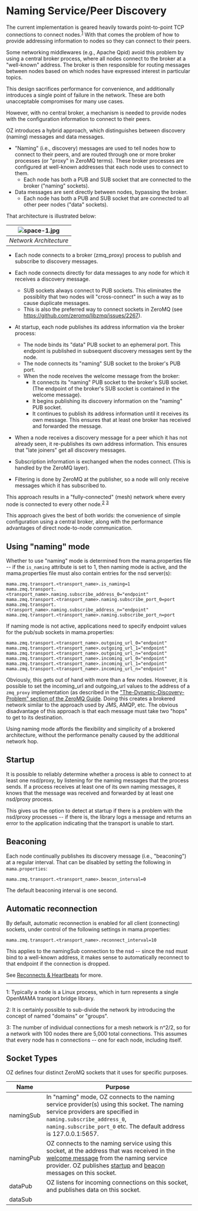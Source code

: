# Naming Service/Peer Discovery
The current implementation is geared heavily towards point-to-point TCP connections to connect nodes.<sup>[1](#footnote1)</sup>  With that comes the problem of how to provide addressing information to nodes so they can connect to their peers.

Some networking middlewares (e.g., Apache Qpid) avoid this problem by using a central broker process, where all nodes connect to the broker at a "well-known" address.  The broker is then responsible for routing messages between nodes based on which nodes have expressed interest in particular topics.

This design sacrifices performance for convenience, and additionally introduces a single point of failure in the network.  These are both unacceptable compromises for many use cases.  

However, with no central broker, a mechanism is needed to provide nodes with the configuration information to connect to their peers.  

OZ introduces a hybrid approach, which distinguishes between discovery (naming) messages and data messages.  

- "Naming" (i.e., discovery) messages are used to tell nodes how to connect to their peers, and are routed through one or more broker processes (or "proxy" in ZeroMQ terms).  These broker processes are configured at well-known addresses that each node uses to connect to them.
  - Each node has both a PUB and SUB socket that are connected to the broker ("naming" sockets).
- Data messages are sent directly between nodes, bypassing the broker.
  - Each node has both a PUB and SUB socket that are connected to all other peer nodes ("data" sockets).

That architecture is illustrated below:

| ![space-1.jpg](naming.png) | |:--:| | *Network Architecture* |

- Each node connects to a broker (zmq_proxy) process to publish and subscribe to discovery messages.

- Each node connects directly for data messages to any node for which it receives a discovery message.  
  - SUB sockets always connect to PUB sockets.  This eliminates the possiblity that two nodes will "cross-connect" in such a way as to cause duplicate messages.
  - This is also the preferred way to connect sockets in ZeroMQ (see <https://github.com/zeromq/libzmq/issues/2267>).  

- At startup, each node publishes its address information via the broker process:
  - The node binds its "data" PUB socket to an ephemeral port.  This endpoint is published in subsequent discovery messages sent by the node.
  - The node connects its "naming" SUB socket to the broker's PUB port.
  - When the node receives the welcome message from the broker:
     - It connects its "naming" PUB socket to the broker's SUB socket.  (The endpoint of the broker's SUB socket is contained in the welcome message).
     - It begins publishing its discovery information on the "naming" PUB socket. 
     - It continues to publish its address information until it receives its own message. This ensures that at least one broker has received and forwarded the message.

- When a node receives a discovery message for a peer which it has not already seen, it re-publishes its own address information.  This ensures that "late joiners" get all discovery messages.
- Subscription information is exchanged when the nodes connect.  (This is handled by the ZeroMQ layer).

- Filtering is done by ZeroMQ at the publisher, so a node will only receive messages which it has subscribed to.

This approach results in a "fully-connected" (mesh) network where every node is connected to every other node.<sup>[2](#footnote2)</sup> <sup>[3](#footnote3)</sup>  

This approach gives the best of both worlds:  the convenience of simple configuration using a central broker, along with the performance advantages of direct node-to-node communication.

## Using "naming" mode
Whether to use "naming" mode is determined from the mama.properties file -- if the `is_naming` attribute is set to 1, then naming mode is active, and the mama.properties file must also contain entries for the nsd server(s):

    mama.zmq.transport.<transport_name>.is_naming=1
    mama.zmq.transport.<transport_name>.naming.subscribe_address_0="endpoint"
    mama.zmq.transport.<transport_name>.naming.subscribe_port_0=port
    mama.zmq.transport.<transport_name>.naming.subscribe_address_n="endpoint"
    mama.zmq.transport.<transport_name>.naming.subscribe_port_n=port

If naming mode is not active, applications need to specify endpoint values for the pub/sub sockets in mama.properties:

    mama.zmq.transport.<transport_name>.outgoing_url_0="endpoint"
    mama.zmq.transport.<transport_name>.outgoing_url_1="endpoint"
    mama.zmq.transport.<transport_name>.outgoing_url_n="endpoint"
    mama.zmq.transport.<transport_name>.incoming_url_0="endpoint"
    mama.zmq.transport.<transport_name>.incoming_url_1="endpoint"
    mama.zmq.transport.<transport_name>.incoming_url_n="endpoint"

Obviously, this gets out of hand with more than a few nodes.  However, it is possible to set the incoming_url and outgoing_url values to the address of a `zmq_proxy` implementation (as described in the ["The-Dynamic-Discovery-Problem" section of the ZeroMQ Guide](http://zguide.zeromq.org/page:all#The-Dynamic-Discovery-Problem). Doing this creates a brokered network similar to the approach used by JMS, AMQP, etc.  The obvious disadvantage of this approach is that each message must take two "hops" to get to its destination.

Using naming mode affords the flexibility and simplicity of a brokered architecture, without the performance penalty caused by the additional network hop.

## Startup
It is possible to reliably determine whether a process is able to connect to at least one nsd/proxy, by listening for the naming messages that the process sends.  If a process receives at least one of its own naming messages, it knows that the message was received and forwarded by at least one nsd/proxy process.

This gives us the option to detect at startup if there is a problem with the nsd/proxy processes -- if there is, the library logs a message and returns an error to the application indicating that the transport is unable to start.
 
## Beaconing
Each node continually publishes its discovery message (i.e., "beaconing") at a regular interval.  That can be disabled by setting the following in `mama.properties`:

    mama.zmq.transport.<transport_name>.beacon_interval=0

The default beaconing interval is one second.

## Automatic reconnection
By default, automatic reconnection is enabled for all client (connecting) sockets, under control of the following settings in mama.properties:

    mama.zmq.transport.<transport_name>.reconnect_interval=10

This applies to the namingSub connection to the nsd -- since the nsd must bind to a well-known address, it makes sense to automatically reconnect to that endpoint if the connection is dropped.  

See [Reconnects & Heartbeats](Reconnects-Heartbeats.md) for more.

<hr>

<a name="footnote1">1</a>: Typically a node is a Linux process, which in turn represents a single OpenMAMA transport bridge library.

<a name="footnote2">2</a>: It is certainly possible to sub-divide the network by introducing the concept of named "domains" or "groups".   

<a name="footnote3">3</a>: The number of individual connections for a mesh network is n^2/2, so for a network with 100 nodes there are 5,000 total connections.  This assumes that every node has n connections -- one for each node, including itself.

## Socket Types

OZ defines four distinct ZeroMQ sockets that it uses for specific purposes.  

Name | Purpose
---- | -------
namingSub | In "naming" mode, OZ connects to the naming service provider(s) using this socket.  The naming service providers are specified in `naming.subscribe_address_0`, `naming.subscribe_port_0` etc.  The default address is 127.0.0.1:5657.
namingPub | OZ connects to the naming service using this socket, at the address that was received in the [welcome message](Wire-Formats#Naming_Messages) from the naming service provider.  OZ publishes [startup](#Startup) and [beacon](#Beaconing) messages on this socket.
dataPub | OZ listens for incoming connections on this socket, and publishes data on this socket.
dataSub | 

